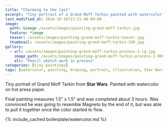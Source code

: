```yaml
---
title: "Charming to the last"
excerpt: "Tiny portrait of a Grand Moff Tarkin painted with watercolor on hot press paper."
last_modified_at: 2016-10-10T11:21:40-04:00
image: 
  path: &image /assets/images/painting-grand-moff-tarkin.jpg
  feature: *image
  teaser: /assets/images/painting-grand-moff-tarkin-teaser.jpg
  thumbnail: /assets/images/painting-grand-moff-tarkin-250.jpg
gallery:
  - url: /assets/images/painting-grand-moff-tarkin-process-1-lg.jpg
    image_path: /assets/images/painting-grand-moff-tarkin-process-1-900.jpg
    alt: "Pencil sketch work in process"
categories: [tiny-paintings]
tags: [watercolor, painting, drawing, portrait, illustration, Star Wars]
---
```


Tiny portrait of Grand Moff Tarkin from **Star Wars**. Painted with watercolor on hot press paper.

Final painting measures 1.5\" x 1.5\" and was completed about 3 hours. Was convinced he was going to resemble Magneto by the end of it, but was able to pull it together once the color started to flow.

{% include_cached boilerplate/watercolor.md %}

